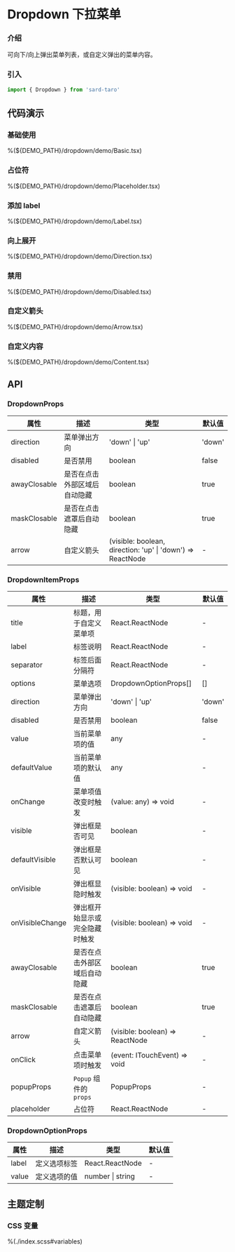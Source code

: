 # Dropdown 下拉菜单

### 介绍

可向下/向上弹出菜单列表，或自定义弹出的菜单内容。

### 引入

```js
import { Dropdown } from 'sard-taro'
```

## 代码演示

### 基础使用

%(${DEMO_PATH}/dropdown/demo/Basic.tsx)

### 占位符

%(${DEMO_PATH}/dropdown/demo/Placeholder.tsx)

### 添加 label

%(${DEMO_PATH}/dropdown/demo/Label.tsx)

### 向上展开

%(${DEMO_PATH}/dropdown/demo/Direction.tsx)

### 禁用

%(${DEMO_PATH}/dropdown/demo/Disabled.tsx)

### 自定义箭头

%(${DEMO_PATH}/dropdown/demo/Arrow.tsx)

### 自定义内容

%(${DEMO_PATH}/dropdown/demo/Content.tsx)

## API

### DropdownProps

| 属性         | 描述                         | 类型                                                       | 默认值 |
| ------------ | ---------------------------- | ---------------------------------------------------------- | ------ |
| direction    | 菜单弹出方向                 | 'down' \| 'up'                                             | 'down' |
| disabled     | 是否禁用                     | boolean                                                    | false  |
| awayClosable | 是否在点击外部区域后自动隐藏 | boolean                                                    | true   |
| maskClosable | 是否在点击遮罩后自动隐藏     | boolean                                                    | true   |
| arrow        | 自定义箭头                   | (visible: boolean, direction: 'up' \| 'down') => ReactNode | -      |

### DropdownItemProps

| 属性            | 描述                           | 类型                            | 默认值 |
| --------------- | ------------------------------ | ------------------------------- | ------ |
| title           | 标题，用于自定义菜单项         | React.ReactNode                 | -      |
| label           | 标签说明                       | React.ReactNode                 | -      |
| separator       | 标签后面分隔符                 | React.ReactNode                 | -      |
| options         | 菜单选项                       | DropdownOptionProps[]           | []     |
| direction       | 菜单弹出方向                   | 'down' \| 'up'                  | 'down' |
| disabled        | 是否禁用                       | boolean                         | false  |
| value           | 当前菜单项的值                 | any                             | -      |
| defaultValue    | 当前菜单项的默认值             | any                             | -      |
| onChange        | 菜单项值改变时触发             | (value: any) => void            | -      |
| visible         | 弹出框是否可见                 | boolean                         | -      |
| defaultVisible  | 弹出框是否默认可见             | boolean                         | -      |
| onVisible       | 弹出框显隐时触发               | (visible: boolean) => void      | -      |
| onVisibleChange | 弹出框开始显示或完全隐藏时触发 | (visible: boolean) => void      | -      |
| awayClosable    | 是否在点击外部区域后自动隐藏   | boolean                         | true   |
| maskClosable    | 是否在点击遮罩后自动隐藏       | boolean                         | true   |
| arrow           | 自定义箭头                     | (visible: boolean) => ReactNode | -      |
| onClick         | 点击菜单项时触发               | (event: ITouchEvent) => void    | -      |
| popupProps      | `Popup` 组件的 `props`         | PopupProps                      | -      |
| placeholder     | 占位符                         | React.ReactNode                 | -      |

### DropdownOptionProps

| 属性  | 描述         | 类型             | 默认值 |
| ----- | ------------ | ---------------- | ------ |
| label | 定义选项标签 | React.ReactNode  | -      |
| value | 定义选项的值 | number \| string | -      |

## 主题定制

### CSS 变量

%(./index.scss#variables)
